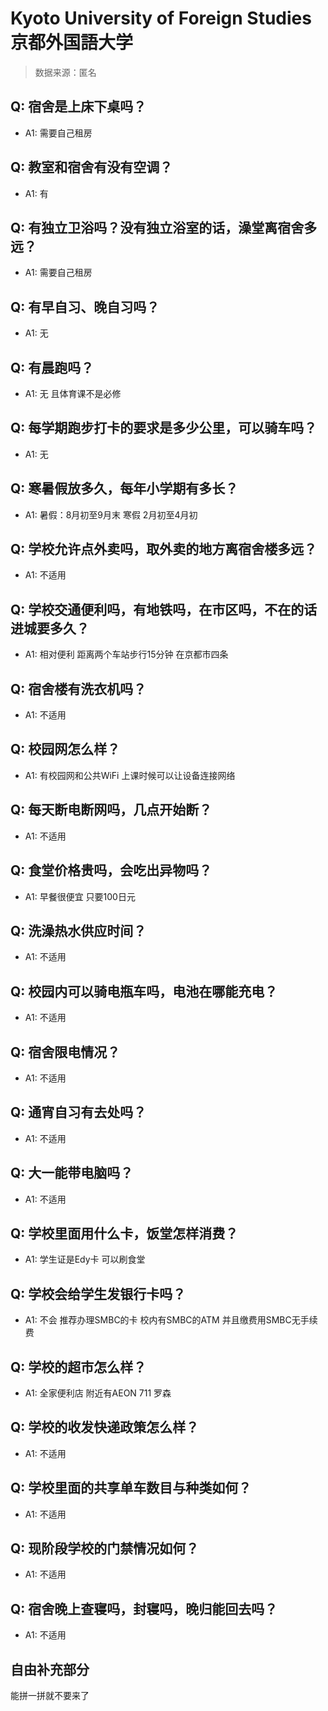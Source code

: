# Kyoto University of Foreign Studies  京都外国語大学

> 数据来源：匿名

## Q: 宿舍是上床下桌吗？

- A1: 需要自己租房

## Q: 教室和宿舍有没有空调？

- A1: 有

## Q: 有独立卫浴吗？没有独立浴室的话，澡堂离宿舍多远？

- A1: 需要自己租房

## Q: 有早自习、晚自习吗？

- A1: 无

## Q: 有晨跑吗？

- A1: 无 且体育课不是必修

## Q: 每学期跑步打卡的要求是多少公里，可以骑车吗？

- A1: 无

## Q: 寒暑假放多久，每年小学期有多长？

- A1: 暑假：8月初至9月末 寒假 2月初至4月初

## Q: 学校允许点外卖吗，取外卖的地方离宿舍楼多远？

- A1: 不适用

## Q: 学校交通便利吗，有地铁吗，在市区吗，不在的话进城要多久？

- A1: 相对便利 距离两个车站步行15分钟 在京都市四条

## Q: 宿舍楼有洗衣机吗？

- A1: 不适用

## Q: 校园网怎么样？

- A1: 有校园网和公共WiFi 上课时候可以让设备连接网络

## Q: 每天断电断网吗，几点开始断？

- A1: 不适用

## Q: 食堂价格贵吗，会吃出异物吗？

- A1: 早餐很便宜 只要100日元

## Q: 洗澡热水供应时间？

- A1: 不适用

## Q: 校园内可以骑电瓶车吗，电池在哪能充电？

- A1: 不适用

## Q: 宿舍限电情况？

- A1: 不适用

## Q: 通宵自习有去处吗？

- A1: 不适用

## Q: 大一能带电脑吗？

- A1: 不适用

## Q: 学校里面用什么卡，饭堂怎样消费？

- A1: 学生证是Edy卡 可以刷食堂

## Q: 学校会给学生发银行卡吗？

- A1: 不会 推荐办理SMBC的卡 校内有SMBC的ATM 并且缴费用SMBC无手续费

## Q: 学校的超市怎么样？

- A1: 全家便利店 附近有AEON 711 罗森

## Q: 学校的收发快递政策怎么样？

- A1: 不适用

## Q: 学校里面的共享单车数目与种类如何？

- A1: 不适用

## Q: 现阶段学校的门禁情况如何？

- A1: 不适用

## Q: 宿舍晚上查寝吗，封寝吗，晚归能回去吗？

- A1: 不适用

## 自由补充部分

能拼一拼就不要来了